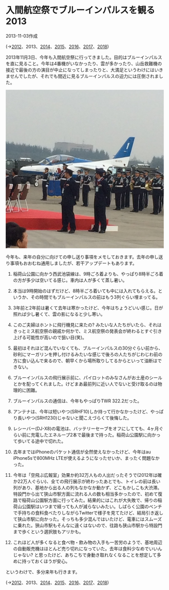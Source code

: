 # 入間航空祭でブルーインパルスを観る2013

2013-11-03作成

(→[2012](20121104.md)、2013、[2014](20141103.md)、[2015](20151108.md)、[2016](20161106.md)、[2017](20171105.md)、[2018](20181103.md))

2013年11月3日、今年も入間航空祭に行ってきました。目的はブルーインパルスを直に見ること。今年は4番機がいなかったり、雲が多かったり、山岳救難機の接近で最後の方の演目が中止になってしまったりと、大満足というわけにはいきませんでしたが、それでも間近に見るブルーインパルスの迫力には圧倒されました。

![img](img/20131103-001.jpg)

今年も、来年の自分に向けての申し送り事項をメモしておきます。去年の申し送り事項もおおむね通用しましたが、若干アップデートもあります。

1. 稲荷山公園に向かう西武池袋線は、9時ごろ着よりも、やっぱり8時半ごろ着の方が多少は空いてる感じ。車内は人が多くて蒸し暑い。

1. 本当は9時開始のはずだけど、8時半ごろ着いても中には入れてもらえる。というか、その時間でもブルーインパルスの前はもう3列ぐらい埋まってる。

1. 3年前と2年前は暑くて去年は寒かったけど、今年はちょうどいい感じ。日が照れば少し暑くて、雲の影になると少し寒い。

1. このご夫婦はホントに飛行機見に来たの? みたいな人たちがいたら、それはきっとミス航空祭の親戚か何かで、ミス航空祭の発表会が終わるとすぐ引き上げる可能性が高いので狙い目(笑)。

1. 最初はそれほど混んでいなくても、ブルーインパルスの30分ぐらい前から、砂利にマーガリンを押し付けるみたいな感じで後ろの人たちがじわじわ前の方に食い込んで来るので、朝早くから場所取りしてるからといって油断はできない。

1. ブルーインパルスの飛行展示前に、パイロットのみなさんがお土産のシールとかを配ってくれました。けどまあ最前列に近い人でないと受け取るのは物理的に困難。

1. ブルーインパルスの通信は、今年もやっぱりTWR 322.2だった。

1. アンテナは、今年は短いやつ(SRHF10)しか持って行かなかったけど、やっぱり長いやつ(SRH1230)じゃないと聞こえづらくて後悔した。

1. レシーバー(DJ-X8)の電池は、バッテリーセーブをオフにしてても、4ヶ月ぐらい前に充電したエネループ2本で最後まで持った。稲荷山公園駅に向かって歩いてる途中で切れた。

1. 去年まではiPhoneのパケット通信が全然使えなかったけど、今年はau iPhone5sで800MHz LTEが使えるようになったせいか、まったく問題なかった。

1. 今年は「空飛ぶ広報室」効果か約32万人もの人出だったそうで(2012年は確か22万人ぐらい)、全ての飛行展示が終わったあとでも、トイレの前は長い列があり、基地から出る人の列もなかなか動かず、どこもかしこも大渋滞。特設門から出て狭山市駅方面に流れる人の数も相当多かったので、初めて復路で稲荷山公園駅方面に行ってみた。結果的にはこれが大失敗で、帰りの稲荷山公園駅はいつまで経っても人が減らないみたい。しばらく公園のベンチで手持ちの食料食べたりしながらTwitterで様子を見てたけど、結局引き返して狭山市駅に向かった。そっちも多少混んではいたけど、電車にはスムーズに乗れた。狭山市駅もそんなに遠くはないので、往路も狭山市駅から特設門まで歩くという選択肢もアリかも。

1. これほど人が多くなると食べ物・飲み物の入手も一苦労のようで、基地周辺の自動販売機はほとんど売り切れになっていた。去年は食料少なめでいいんじゃない? と思ったけど、あちこちで身動き取れなくなることを想定して多めに持っておくほうが安心。

というわけで、多分来年も行きます。

(→[2012](20121104.md)、2013、[2014](20141103.md)、[2015](20151108.md)、[2016](20161106.md)、[2017](20171105.md)、[2018](20181103.md))
